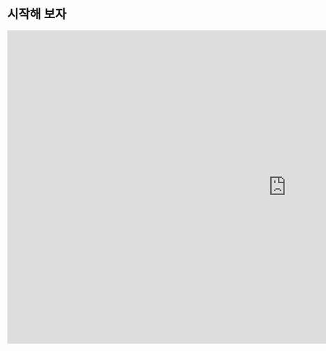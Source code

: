 # 시작해 보자

<iframe width="1280" height="720" src="https://www.youtube.com/embed/ky-jsqgxUuc" title="YouTube video player" frameborder="0" allow="accelerometer; autoplay; clipboard-write; encrypted-media; gyroscope; picture-in-picture" allowfullscreen></iframe>
